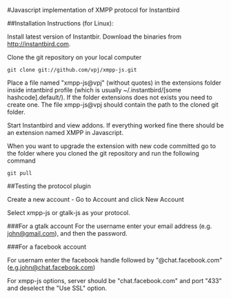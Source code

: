 #Javascript implementation of XMPP protocol for Instantbird

##Installation Instructions (for Linux):

Install latest version of Instantbir. Download the binaries from http://instantbird.com.

Clone the git repository on your local computer

    git clone git://github.com/vpj/xmpp-js.git

Place a file named "xmpp-js@vpj" (without quotes) in the extensions folder inside intantbird profile (which is usually ~/.instantbird/[some hashcode].default/). If the folder extensions does not exists you need to create one. The file xmpp-js@vpj should contain the path to the cloned git folder.

Start Instantbird and view addons. If everything worked fine there should be an extension named XMPP in Javascript.

When you want to upgrade the extension with new code committed go to the folder where you cloned the git repository and run the following command

    git pull

##Testing the protocol plugin

Create a new account - Go to Account and click New Account

Select xmpp-js or gtalk-js as your protocol.

###For a gtalk account
For the username enter your email address (e.g. john@gmail.com), and then the password.

###For a facebook account

For usernam enter the facebook handle followed by "@chat.facebook.com" (e.g.john@chat.facebook.com)

For xmpp-js options, server should be "chat.facebook.com" and port "433" and deselect the "Use SSL" option.

